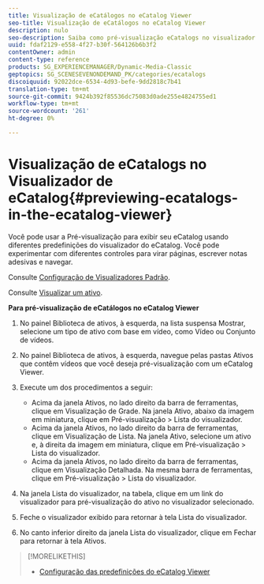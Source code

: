 ```yaml
---
title: Visualização de eCatálogos no eCatalog Viewer
seo-title: Visualização de eCatálogos no eCatalog Viewer
description: nulo
seo-description: Saiba como pré-visualização eCatalogs no visualizador eCatalog.
uuid: fdaf2129-e558-4f27-b30f-564126b6b3f2
contentOwner: admin
content-type: reference
products: SG_EXPERIENCEMANAGER/Dynamic-Media-Classic
geptopics: SG_SCENESEVENONDEMAND_PK/categories/ecatalogs
discoiquuid: 92022dce-6534-4d93-befe-9dd2818c7b41
translation-type: tm+mt
source-git-commit: 9424b392f85536dc75083d0ade255e4824755ed1
workflow-type: tm+mt
source-wordcount: '261'
ht-degree: 0%

---
```



# Visualização de eCatalogs no Visualizador de eCatalog{#previewing-ecatalogs-in-the-ecatalog-viewer}

Você pode usar a Pré-visualização para exibir seu eCatalog usando diferentes predefinições do visualizador do eCatalog. Você pode experimentar com diferentes controles para virar páginas, escrever notas adesivas e navegar.

Consulte [Configuração de Visualizadores Padrão](application-setup.md#configuring_default_viewers).

Consulte [Visualizar um ativo](previewing-asset.md#previewing_an_asset).

**Para pré-visualização de eCatálogos no eCatalog Viewer**

1. No painel Biblioteca de ativos, à esquerda, na lista suspensa Mostrar, selecione um tipo de ativo com base em vídeo, como Vídeo ou Conjunto de vídeos.
1. No painel Biblioteca de ativos, à esquerda, navegue pelas pastas Ativos que contêm vídeos que você deseja pré-visualização com um eCatalog Viewer.
1. Execute um dos procedimentos a seguir:

   * Acima da janela Ativos, no lado direito da barra de ferramentas, clique em Visualização de Grade. Na janela Ativo, abaixo da imagem em miniatura, clique em Pré-visualização > Lista do visualizador.
   * Acima da janela Ativos, no lado direito da barra de ferramentas, clique em Visualização de Lista. Na janela Ativo, selecione um ativo e, à direita da imagem em miniatura, clique em Pré-visualização > Lista do visualizador.
   * Acima da janela Ativos, no lado direito da barra de ferramentas, clique em Visualização Detalhada. Na mesma barra de ferramentas, clique em Pré-visualização > Lista do visualizador.

1. Na janela Lista do visualizador, na tabela, clique em um link do visualizador para pré-visualização do ativo no visualizador selecionado.
1. Feche o visualizador exibido para retornar à tela Lista do visualizador.
1. No canto inferior direito da janela Lista do visualizador, clique em Fechar para retornar à tela Ativos.

>[!MORELIKETHIS]
>
>* [Configuração das predefinições do eCatalog Viewer](setting-ecatalog-viewer-presets.md#setting_up_ecatalog_viewer_presets)

